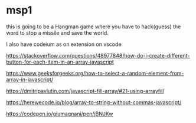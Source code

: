 # msp1
this is going to be a Hangman game where you have to hack(guess) the word to stop a missile and save the world.

I also have codeium as on extension on vscode

https://stackoverflow.com/questions/48977848/how-do-i-create-different-button-for-each-item-in-an-array-javascript

https://www.geeksforgeeks.org/how-to-select-a-random-element-from-array-in-javascript/

https://dmitripavlutin.com/javascript-fill-array/#21-using-arrayfill

https://herewecode.io/blog/array-to-string-without-commas-javascript/

https://codepen.io/giumagnani/pen/jBNJKw